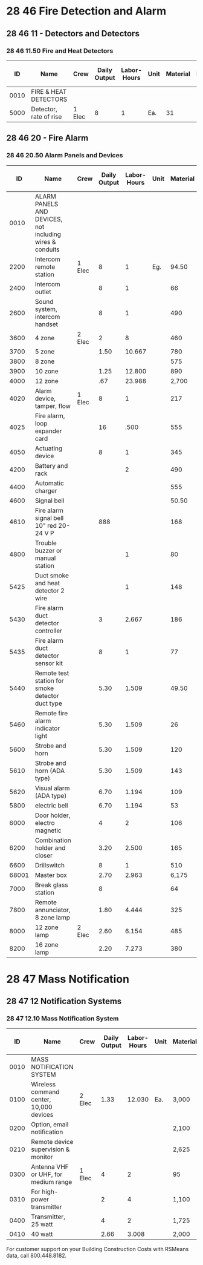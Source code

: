 # 28 46 Fire Detection and Alarm

## 28 46 11 - Detectors and Detectors

### 28 46 11.50 Fire and Heat Detectors

| ID   | Name                        | Crew   | Daily Output | Labor-Hours | Unit | Material | Labor | Equipment | Total | Total Incl O&P |
|------|-----------------------------|--------|--------------|-------------|------|----------|-------|-----------|-------|----------------|
| 0010 | FIRE & HEAT DETECTORS       |        |              |             |      |          |       |           |       |                |
| 5000 | Detector, rate of rise      | 1 Elec | 8            | 1           | Ea.  | 31       | 66    |           | 97    | 133            |

## 28 46 20 - Fire Alarm

### 28 46 20.50 Alarm Panels and Devices

| ID   | Name                                                        | Crew   | Daily Output | Labor-Hours | Unit | Material | Labor | Equipment | Total | Total Incl O&P |
|------|-------------------------------------------------------------|--------|--------------|-------------|------|----------|-------|-----------|-------|----------------|
| 0010 | ALARM PANELS AND DEVICES, not including wires & conduits    |        |              |             |      |          |       |           |       |                |
| 2200 | Intercom remote station                                     | 1 Elec | 8            | 1           | Eg.  | 94.50    | 66    |           | 160.50| 203            |
| 2400 | Intercom outlet                                             |        | 8            | 1           |      | 66       | 66    |           | 132   | 171            |
| 2600 | Sound system, intercom handset                              |        | 8            | 1           |      | 490      | 66    |           | 556   | 635            |
| 3600 | 4 zone                                                      | 2 Elec | 2            | 8           |      | 460      | 530   |           | 990   | 1,300          |
| 3700 | 5 zone                                                      |        | 1.50         | 10.667      |      | 780      | 705   |           | 1,485 | 1,900          |
| 3800 | 8 zone                                                      |        |              |             |      | 575      | 1,050 |           | 1,625 | 2,200          |
| 3900 | 10 zone                                                     |        | 1.25         | 12.800      |      | 890      | 845   |           | 1,735 | 2,225          |
| 4000 | 12 zone                                                     |        | .67          | 23.988      |      | 2,700    | 1,600 |           | 4,300 | 5,325          |
| 4020 | Alarm device, tamper, flow                                  | 1 Elec | 8            | 1           |      | 217      | 66    |           | 283   | 340            |
| 4025 | Fire alarm, loop expander card                              |        | 16           | .500        |      | 555      | 33    |           | 588   | 660            |
| 4050 | Actuating device                                            |        | 8            | 1           |      | 345      | 66    |           | 411   | 480            |
| 4200 | Battery and rack                                            |        |              | 2           |      | 490      | 132   |           | 622   | 735            |
| 4400 | Automatic charger                                           |        |              |             |      | 555      | 66    |           | 621   | 710            |
| 4600 | Signal bell                                                 |        |              |             |      | 50.50    | 66    |           | 116.50| 155            |
| 4610 | Fire alarm signal bell 10" red 20-24 V P                    |        | 888          |             |      | 168      | 66    |           | 234   | 284            |
| 4800 | Trouble buzzer or manual station                            |        |              | 1           |      | 80       | 66    |           | 146   | 187            |
| 5425 | Duct smoke and heat detector 2 wire                         |        |              | 1           |      | 148      | 66    |           | 214   | 262            |
| 5430 | Fire alarm duct detector controller                         |        | 3            | 2.667       |      | 186      | 177   |           | 363   | 465            |
| 5435 | Fire alarm duct detector sensor kit                         |        | 8            | 1           |      | 77       | 66    |           | 143   | 183            |
| 5440 | Remote test station for smoke detector duct type             |        | 5.30         | 1.509       |      | 49.50    | 100   |           | 149.50| 204            |
| 5460 | Remote fire alarm indicator light                           |        | 5.30         | 1.509       |      | 26       | 100   |           | 126   | 178            |
| 5600 | Strobe and horn                                             |        | 5.30         | 1.509       |      | 120      | 100   |           | 220   | 281            |
| 5610 | Strobe and horn (ADA type)                                  |        | 5.30         | 1.509       |      | 143      | 100   |           | 243   | 305            |
| 5620 | Visual alarm (ADA type)                                     |        | 6.70         | 1.194       |      | 109      | 79    |           | 188   | 237            |
| 5800 | electric bell                                               |        | 6.70         | 1.194       |      | 53       | 79    |           | 132   | 176            |
| 6000 | Door holder, electro magnetic                               |        | 4            | 2           |      | 106      | 132   |           | 238   | 315            |
| 6200 | Combination holder and closer                               |        | 3.20         | 2.500       |      | 165      | 166   |           | 331   | 430            |
| 6600 | Drillswitch                                                 |        | 8            | 1           |      | 510      | 66    |           | 576   | 660            |
| 68001| Master box                                                  |        | 2.70         | 2.963       |      | 6,175    | 196   |           | 6,371 | 7,100          |
| 7000 | Break glass station                                         |        | 8            |             |      | 64       | 66    |           | 130   | 169            |
| 7800 | Remote annunciator, 8 zone lamp                             |        | 1.80         | 4.444       |      | 325      | 294   |           | 619   | 795            |
| 8000 | 12 zone lamp                                                | 2 Elec | 2.60         | 6.154       |      | 485      | 405   |           | 890   | 1,125          |
| 8200 | 16 zone lamp                                                |        | 2.20         | 7.273       |      | 380      | 480   |           | 860   | 1,125          |

# 28 47 Mass Notification

## 28 47 12 Notification Systems

### 28 47 12.10 Mass Notification System

| ID   | Name                                         | Crew   | Daily Output | Labor-Hours | Unit | Material | Labor | Equipment | Total | Total Incl O&P |
|------|----------------------------------------------|--------|--------------|-------------|------|----------|-------|-----------|-------|----------------|
| 0010 | MASS NOTIFICATION SYSTEM                     |        |              |             |      |          |       |           |       | 75             |
| 0100 | Wireless command center, 10,000 devices      | 2 Elec | 1.33         | 12.030      | Ea.  | 3,000    | 795   |           | 3,795 | 4,475          |
| 0200 | Option, email notification                   |        |              |             |      | 2,100    |       |           | 2,100 | 2,325          |
| 0210 | Remote device supervision & monitor          |        |              |             |      | 2,625    |       |           | 2,625 | 2,900          |
| 0300 | Antenna VHF or UHF, for medium range         | 1 Elec | 4            | 2           |      | 95       | 132   |           | 227   | 300            |
| 0310 | For high-power transmitter                   |        | 2            | 4           |      | 1,100    | 265   |           | 1,365 | 1,600          |
| 0400 | Transmitter, 25 watt                        |        | 4            | 2           |      | 1,725    | 132   |           | 1,857 | 2,100          |
| 0410 | 40 watt                                     |        | 2.66         | 3.008       |      | 2,000    | 199   |           | 2,199 | 2,500          |

For customer support on your Building Construction Costs with RSMeans data, call 800.448.8182.